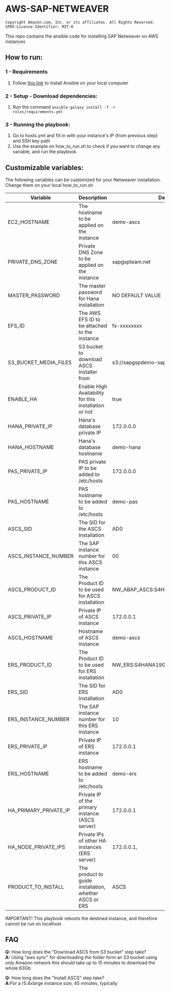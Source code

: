 # AWS-SAP-NETWEAVER

```
Copyright Amazon.com, Inc. or its affiliates. All Rights Reserved.
SPDX-License-Identifier: MIT-0
```

This repo contains the ansible code for installing SAP Netweaver on AWS instances

## How to run: 

### 1 - Requirements

1. Follow <a href=https://docs.ansible.com/ansible/latest/installation_guide/intro_installation.html#selecting-an-ansible-artifact-and-version-to-install>this link</a> to install Ansible on your local computer

### 2 - Setup - Download dependencies:
1. Run the command <code>ansible-galaxy install -f -r roles/requirements.yml</code>

### 3 - Running the playbook:
1. Go to hosts.yml and fill in with your instance's IP (from previous step) and SSH key path
2. Use the example on how_to_run.sh to check if you want to change any variable, and run the playbook

## Customizable variables:

The following variables can be customized for your Netweaver installation. Change them on your local how_to_run.sh

Variable | Description | Default Value
--- | --- | ---
EC2_HOSTNAME | The hostname to be applied on the instance | demo-ascs
PRIVATE_DNS_ZONE | Private DNS Zone to be applied on the instance | sapgspteam.net
MASTER_PASSWORD | The master password for Hana installation | NO DEFAULT VALUE
EFS_ID | The AWS EFS ID to be attached to the instance | fs-xxxxxxxx
S3_BUCKET_MEDIA_FILES | S3 bucket to download ASCS installer from | s3://sapgspdemo-sap-binaries-lw/S4H1909/
ENABLE_HA | Enable High Availability for this installation or not | true
HANA_PRIVATE_IP | Hana's database private IP | 172.0.0.0
HANA_HOSTNAME | Hana's database hostname | demo-hana
PAS_PRIVATE_IP | PAS private IP to be added to /etc/hosts | 172.0.0.0
PAS_HOSTNAME | PAS hostname to be added to /etc/hosts | demo-pas
ASCS_SID | The SID for the ASCS Installation | AD0
ASCS_INSTANCE_NUMBER | The SAP instance number for this ASCS instance | 00
ASCS_PRODUCT_ID | The Product ID to be used for ASCS installation | NW_ABAP_ASCS:S4HANA1909.CORE.HDB.ABAPHA
ASCS_PRIVATE_IP | Private IP of ASCS instance | 172.0.0.1
ASCS_HOSTNAME | Hostname of ASCS instance | demo-ascs
ERS_PRODUCT_ID | The Product ID to be used for ERS installation | NW_ERS:S4HANA1909.CORE.HDB.ABAPHA
ERS_SID | The SID for ERS Installation | AD0
ERS_INSTANCE_NUMBER | The SAP instance number for this ERS instance | 10
ERS_PRIVATE_IP | Private IP of ERS instance | 172.0.0.1
ERS_HOSTNAME | ERS hostname to be added to /etc/hosts | demo-ers
HA_PRIMARY_PRIVATE_IP | Private IP of the primary instance (ASCS server) | 172.0.0.1
HA_NODE_PRIVATE_IPS | Private IPs of other HA instances (ERS server) | 172.0.0.1,
PRODUCT_TO_INSTALL | The product to guide installation, whether ASCS or ERS | ASCS

IMPORTANT! This playbook reboots the destined instance, and therefore cannot be run on localhost

## FAQ

<b>Q:</b> How long does the "Download ASCS from S3 bucket" step take?
<br><b>A:</b> Using "aws sync" for downloading the folder form an S3 bucket using only Amazon network this should take up to 15 minutes to download the whole 63Gb

<b>Q:</b> How long does the "Install ASCS" step take?
<br><b>A:</b>For a r5.4xlarge instance size, 45 minutes, typically
